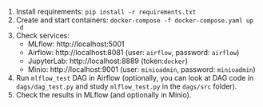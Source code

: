 1. Install requirements: `pip install -r requirements.txt`
2. Create and start containers: `docker-compose -f docker-compose.yaml up -d`
3. Check services:
    - MLflow: http://localhost:5001
    - Airflow: http://localhost:8081 (user: `airflow`, password: `airflow`)
    - JupyterLab: http://localhost:8889 (token:`docker`)
    - Minio: http://localhost:9001 (user: `minioadmin`, password: `minioadmin`)
4. Run `mlflow_test` DAG in Airflow (optionally, you can look at DAG code in `dags/dag_test.py` and
   study `mlflow_test.py` in the `dags/src` folder).
5. Check the results in MLflow (and optionally in Minio).